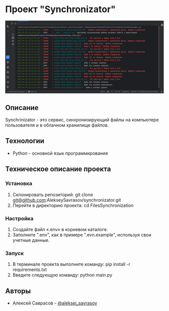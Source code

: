 # Проект "Synchronizator"

![Log information](/static/log_information.png)

## Описание

Synchrinizator - это сервис, синхронизирующий файлы на компьютере пользователя и в облачном хранилище файлов.

## Технологии

* Python - основной язык программирования

## Техническое описание проекта

### Установка

1. Склонировать репозиторий: git clone git@github.com:AlekseySavrasov/synchronizator.git
2. Перейти в директорию проекта: cd FilesSynchronization

### Настройка

1. Создайте файл «.env» в корневом каталоге.
2. Заполните ".env", как в примере ".evn.example", используя свои учетные данные.

### Запуск

1. В терминале проекта выполните команду: pip install -r requirements.txt
2. Введите следующую команду: python main.py



## Авторы

* Алексей Саврасов - [@aleksei_savrasov](git@github.com:AlekseySavrasov/synchronizator.git)
